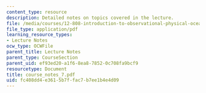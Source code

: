 ```yaml
---
content_type: resource
description: Detailed notes on topics covered in the lecture.
file: /media/courses/12-808-introduction-to-observational-physical-oceanography-fall-2004/fc408dd4e3615b7ffac7b7ee1b4e4d09_course_notes_7.pdf
file_type: application/pdf
learning_resource_types:
- Lecture Notes
ocw_type: OCWFile
parent_title: Lecture Notes
parent_type: CourseSection
parent_uid: ef93ed20-a1f6-8ea8-7852-0c708fa9bcf9
resourcetype: Document
title: course_notes_7.pdf
uid: fc408dd4-e361-5b7f-fac7-b7ee1b4e4d09
---
```

